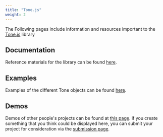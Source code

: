 ```yaml
---
title: "Tone.js"
weight: 2
---
```


The Following pages include information and resources important to the [Tone.js](https://tonejs.github.io/) library

## Documentation

Reference materials for the library can be found [here](https://tonejs.github.io/docs/).

## Examples

Examples of the different Tone objects can be found [here](https://tonejs.github.io/examples/).

## Demos

Demos of other people's projects can be found at [this page](https://tonejs.github.io/demos). if you create something that you think could be displayed here, you can submit your project for consideration via the [submission page](https://docs.google.com/forms/d/e/1FAIpQLSefV8EI5Kfq_YA0Ynkpj574e6bcV8-_2GAMdk-bnO7ioywtHw/viewform).
